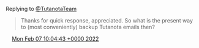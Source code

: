 Replying to [@TutanotaTeam](https://twitter.com/TutaPrivacy/status/1490597302137933831)

> Thanks for quick response, appreciated\. So what is the present way to \(most conveniently\) backup Tutanota emails then?

<img src="../../media/tweet.ico" width="12" /> [Mon Feb 07 10:04:43 +0000 2022](https://twitter.com/DromerDenker/status/1490627576037007362)